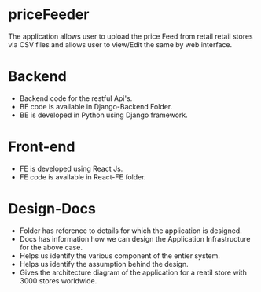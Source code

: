 # priceFeeder

The application allows user to upload the price Feed from retail retail stores via CSV files and allows user to view/Edit the same by web interface.

# Backend

- Backend code for the restful Api's.
- BE code is available in Django-Backend Folder.
- BE is developed in Python using Django framework.

# Front-end

- FE is developed using React Js.
- FE code is available in React-FE folder.

# Design-Docs

- Folder has reference to details for which the application is designed.
- Docs has information how we can design the Application Infrastructure for the above case.
- Helps us identify the various component of the entier system.
- Helps us identify the assumption behind the design.
- Gives the architecture diagram of the application for a reatil store with 3000 stores worldwide.
